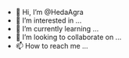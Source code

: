 - 👋 Hi, I’m @HedaAgra
- 👀 I’m interested in ...
- 🌱 I’m currently learning ...
- 💞️ I’m looking to collaborate on ...
- 📫 How to reach me ...

<!---
HedaAgra/HedaAgra is a ✨ special ✨ repository because its `README.md` (this file) appears on your GitHub profile.
You can click the Preview link to take a look at your changes.
--->

